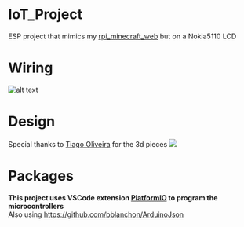 # IoT_Project
ESP project that mimics my [rpi_minecraft_web](https://github.com/andreclerigo/rpi_minecraft_web) but on a Nokia5110 LCD

# Wiring
![alt text](https://i.imgur.com/g0OilhH.png)

# Design
Special thanks to [Tiago Oliveira](https://github.com/tiagooliveira95) for the 3d pieces
![](https://i.imgur.com/asQhkI0.png)  

# Packages
**This project uses VSCode extension [PlatformIO](https://platformio.org/) to program the microcontrollers**  
Also using https://github.com/bblanchon/ArduinoJson
